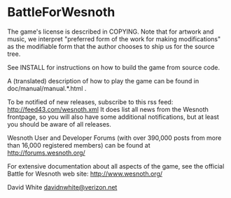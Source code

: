 BattleForWesnoth
================
The game's license is described in COPYING.  Note that for artwork and
music, we interpret "preferred form of the work for making modifications" as
the modifiable form that the author chooses to ship us for the source tree.

See INSTALL for instructions on how to build the game from source code.

A (translated) description of how to play the game can be found in 
doc/manual/manual.*.html .

To be notified of new releases, subscribe to this rss feed:
    http://feed43.com/wesnoth.xml
It does list all news from the Wesnoth frontpage, so you will also have some
additional notifications, but at least you should be aware of all releases.

Wesnoth User and Developer Forums (with over 390,000 posts from more
than 16,000 registered members) can be found at
    http://forums.wesnoth.org/

For extensive documentation about all aspects of the game, see the
official Battle for Wesnoth web site:
    http://www.wesnoth.org/

David White <davidnwhite@verizon.net>
